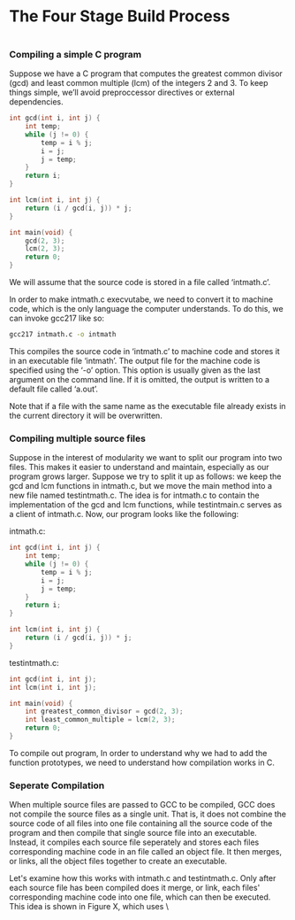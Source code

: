 # The Four Stage Build Process

<figure><img src="../.gitbook/assets/Group 80.png" alt=""><figcaption></figcaption></figure>





### Compiling a simple C program&#x20;

Suppose we have a C program that computes the greatest common divisor (gcd) and least common multiple (lcm) of the integers 2 and 3. To keep things simple, we’ll avoid preproccessor directives or external dependencies.&#x20;

```c
int gcd(int i, int j) {
    int temp;
    while (j != 0) {
        temp = i % j;
        i = j;
        j = temp;
    } 
    return i;
} 

int lcm(int i, int j) {
    return (i / gcd(i, j)) * j;
}

int main(void) {
    gcd(2, 3);
    lcm(2, 3);
    return 0; 
}
```

We will assume that the source code is stored in a file called ‘intmath.c’.&#x20;

In order to make intmath.c execvutabe, we need to convert it to machine code, which is the only language the computer understands. To do this, we can invoke gcc217 like so:&#x20;

```bash
gcc217 intmath.c -o intmath
```

This compiles the source code in ‘intmath.c’ to machine code and stores it in an executable file ‘intmath’. The output file for the machine code is specified using the ‘-o’ option. This option is usually given as the last argument on the command line. If it is omitted, the output is written to a default file called ‘a.out’.&#x20;

Note that if a file with the same name as the executable file already exists in the current directory it will be overwritten.&#x20;

### Compiling multiple source files&#x20;

Suppose in the interest of modularity we want to split our program into two files. This makes it easier to understand and maintain, especially as our program grows larger. Suppose we try to split it up as follows: we keep the gcd and lcm functions in intmath.c, but we move the main method into a new file named testintmath.c. The idea is for intmath.c to contain the implementation of the gcd and lcm functions, while testintmain.c serves as a client of intmath.c. Now, our program looks like the following:&#x20;

intmath.c:

```c
int gcd(int i, int j) {
    int temp;
    while (j != 0) {
        temp = i % j;
        i = j;
        j = temp;
    } 
    return i;
} 

int lcm(int i, int j) {
    return (i / gcd(i, j)) * j;
}
```

testintmath.c:

```c
int gcd(int i, int j);
int lcm(int i, int j);

int main(void) {
    int greatest_common_divisor = gcd(2, 3);
    int least_common_multiple = lcm(2, 3);
    return 0; 
}
```



To compile out program, In order to understand why we had to add the function prototypes, we need to understand how compilation works in C.&#x20;

### Seperate Compilation

When multiple source files are passed to GCC to be compiled, GCC does not compile the source files as a single unit. That is, it does not combine the source code of all files into one file containing all the source code of the program and then compile that single source file into an executable. Instead, it compiles each source file seperately and stores each files corresponding machine code in an file called an object file. It then merges, or links, all the object files together to create an executable.&#x20;

Let's examine how this works with intmath.c and testintmath.c. Only after each source file has been compiled does it merge, or link, each files' corresponding machine code into one file, which can then be executed. This idea is shown in Figure X, which uses \
